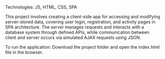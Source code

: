 Technologies: JS, HTML, CSS, SPA

This project involves creating a client-side app for accessing and modifying server-stored data, covering user login, registration, and activity pages in SPA architecture. The server manages requests and interacts with a database system through defined APIs, while communication between client and server occurs via simulated AJAX requests using JSON.

To run the application: 
Download the project folder and open the index.html file in the browser.
